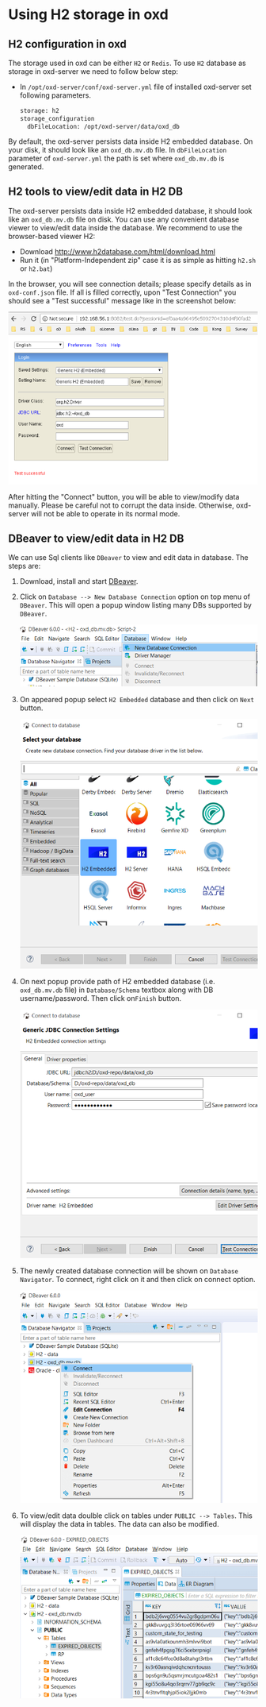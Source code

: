# Using H2 storage in oxd

## H2 configuration in oxd

The storage used in oxd can be either `H2` or `Redis`. To use `H2` database as storage in oxd-server we need to follow below step:

- In `/opt/oxd-server/conf/oxd-server.yml` file of installed oxd-server set following parameters.

    ```
    storage: h2
    storage_configuration
      dbFileLocation: /opt/oxd-server/data/oxd_db  
    ```

By default, the oxd-server persists data inside H2 embedded database. On your disk, it should look like an `oxd_db.mv.db` file. In `dbFileLocation` parameter of `oxd-server.yml` the path is set where `oxd_db.mv.db` is generated.

## H2 tools to view/edit data in H2 DB


The oxd-server persists data inside H2 embedded database, it should look like an `oxd_db.mv.db` file on disk.
You can use any convenient database viewer to view/edit data inside the database. We recommend to use the browser-based viewer H2:

 - Download http://www.h2database.com/html/download.html
 - Run it (in "Platform-Independent zip" case it is as simple as hitting `h2.sh` or `h2.bat`)
 
 In the browser, you will see connection details; please specify details as in `oxd-conf.json` file.
 If all is filled correctly, upon "Test Connection" you should see a "Test successful" message like in the screenshot below:
 
 ![H2](../../img/faq_h2_connection_details.png)
 
 After hitting the "Connect" button, you will be able to view/modify data manually. Please be careful not to corrupt the data inside. Otherwise, oxd-server will not be able to operate in its normal mode.
 
## DBeaver to view/edit data in H2 DB

We can use Sql clients like `DBeaver` to view and edit data in database. The steps are:

1. Download, install and start [DBeaver](https://dbeaver.io/download/).

1. Click on `Database --> New Database Connection` option on top menu of `DBeaver`. This will open a popup window listing many DBs supported by `DBeaver`.


    ![dbeaver_connection](../../img/1_dbeaver_connection.png)


1. On appeared popup select `H2 Embedded` database and then click on `Next` button.


    ![dbeaver_select_h2](../../img/2_dbeaver_select_h2.png)


1. On next popup provide path of H2 embedded database (i.e. `oxd_db.mv.db` file) in `Database/Schema` textbox along with DB username/password. Then click on`Finish` button.


    ![dbeaver_test_connection](../../img/3_dbeaver_test_connection.png)


1. The newly created database connection will be shown on `Database Navigator`. To connect, right click on it and then click on connect option.


    ![dbeaver_db_connect](../../img/4_dbeaver_db_connect.png)


1. To view/edit data doulble click on tables under `PUBLIC --> Tables`. This will display the data in tables. The data can also be modified.


    ![dbeaver_data](../../img/5_dbeaver_data.png)
    
    
